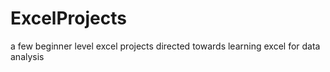 # ExcelProjects
a few beginner level excel projects directed towards learning excel for data analysis
